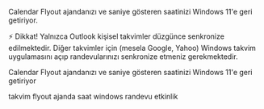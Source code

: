 [//]: # (Description)

Calendar Flyout ajandanızı ve saniye gösteren saatinizi Windows 11'e geri getiriyor.

⚡ Dikkat! 
Yalnızca Outlook kişisel takvimler düzgünce senkronize edilmektedir. Diğer takvimler için (mesela Google, Yahoo) Windows takvim uygulamasını açıp randevularınızı senkronize etmeniz gerekmektedir.

[//]: # (Short description)

Calendar Flyout ajandanızı ve saniye gösteren saatinizi Windows 11'e geri getiriyor

[//]: # (Keywords)

takvim
flyout
ajanda
saat
windows
randevu
etkinlik
